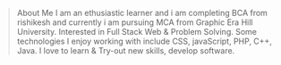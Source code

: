> About Me
I am an ethusiastic learner and i am completing BCA from rishikesh and currently i am pursuing MCA from Graphic Era Hill University.
Interested in Full Stack Web & Problem Solving.
Some technologies I enjoy working with include CSS, javaScript, PHP, C++, Java.
I love to learn & Try-out new skills, develop software.
